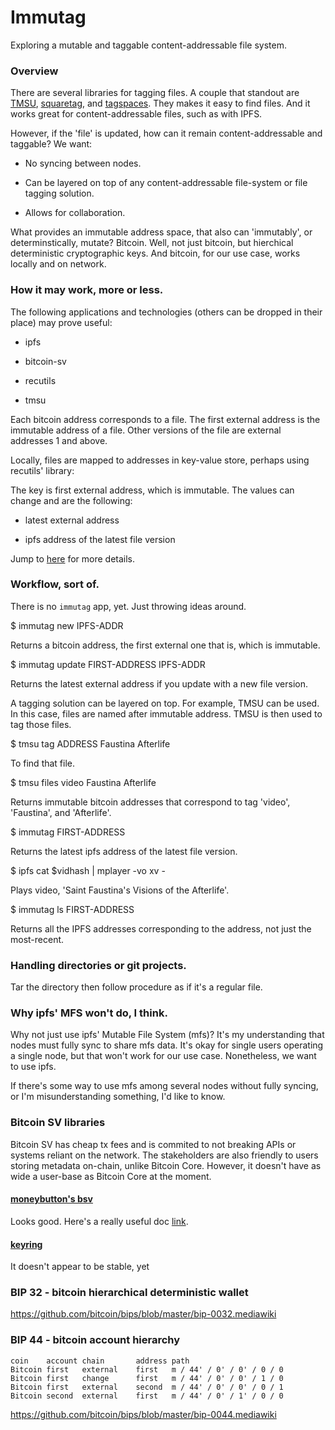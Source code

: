 # Immutag

Exploring a mutable and taggable content-addressable file system.

### Overview

There are several libraries for tagging files. A couple that standout are [TMSU](https://github.com/oniony/TMSU), [squaretag](https://github.com/mdom/squaretag), and [tagspaces](https://github.com/tagspaces/tagspaces). They makes it easy to find files. And it works great for content-addressable files, such as with IPFS.

However, if the 'file' is updated, how can it remain content-addressable and taggable? We want:

* No syncing between nodes.

* Can be layered on top of any content-addressable file-system or file tagging solution.

* Allows for collaboration.

What provides an immutable address space, that also can 'immutably', or determinstically, mutate? Bitcoin. Well, not just bitcoin, but hierchical deterministic cryptographic keys. And bitcoin, for our use case, works locally and on network.

### How it may work, more or less.

The following applications and technologies (others can be dropped in their place) may prove useful:

* ipfs

* bitcoin-sv

* recutils

* tmsu

Each bitcoin address corresponds to a file. The first external address is the immutable address of a file. Other versions of the file are external addresses 1 and above.

Locally, files are mapped to addresses in key-value store, perhaps using recutils' library:

The key is first external address, which is immutable. The values can change and are the following:

* latest external address

* ipfs address of the latest file version

Jump to [here](#hd-wallet---bip-44) for more details.

### Workflow, sort of.

There is no `immutag` app, yet. Just throwing ideas around.

$ immutag new IPFS-ADDR

Returns a bitcoin address, the first external one that is, which is immutable.

$ immutag update FIRST-ADDRESS IPFS-ADDR

Returns the latest external address if you update with a new file version.

A tagging solution can be layered on top. For example, TMSU can be used. In this case, files are named after immutable address. TMSU is then used to tag those files.

$ tmsu tag ADDRESS Faustina Afterlife

To find that file.

$ tmsu files video Faustina Afterlife

Returns immutable bitcoin addresses that correspond to tag 'video', 'Faustina', and 'Afterlife'.

$ immutag FIRST-ADDRESS

Returns the latest ipfs address of the latest file version.

$ ipfs cat $vidhash | mplayer -vo xv -

Plays video, 'Saint Faustina's Visions of the Afterlife'.

$ immutag ls FIRST-ADDRESS

Returns all the IPFS addresses corresponding to the address, not just the most-recent.

### Handling directories or git projects.

Tar the directory then follow procedure as if it's a regular file.

### Why ipfs' MFS won't do, I think.

Why not just use ipfs' Mutable File System (mfs)? It's my understanding that nodes must fully sync to share mfs data. It's okay for single users operating a single node, but that won't work for our use case. Nonetheless, we want to use ipfs.

If there's some way to use mfs among several nodes without fully syncing, or I'm misunderstanding something, I'd like to know.

### Bitcoin SV libraries

Bitcoin SV has cheap tx fees and is commited to not breaking APIs or systems reliant on the network. The stakeholders are also friendly to users storing metadata on-chain, unlike Bitcoin Core. However, it doesn't have as wide a user-base as Bitcoin Core at the moment.

#### [moneybutton's bsv](https://github.com/moneybutton/bsv)

Looks good. Here's a really useful doc [link](https://docs.moneybutton.com/docs/bsv-hd-private-key.html).

#### [keyring](https://github.com/BitbossIO/keyring)

It doesn't appear to be stable, yet

### BIP 32 - bitcoin hierarchical deterministic wallet

https://github.com/bitcoin/bips/blob/master/bip-0032.mediawiki

### BIP 44 - bitcoin account hierarchy

```
coin    account chain       address path
Bitcoin first   external    first   m / 44' / 0' / 0' / 0 / 0
Bitcoin first   change      first   m / 44' / 0' / 0' / 1 / 0
Bitcoin first   external    second  m / 44' / 0' / 0' / 0 / 1
Bitcoin second  external    first   m / 44' / 0' / 1' / 0 / 0
```
https://github.com/bitcoin/bips/blob/master/bip-0044.mediawiki
